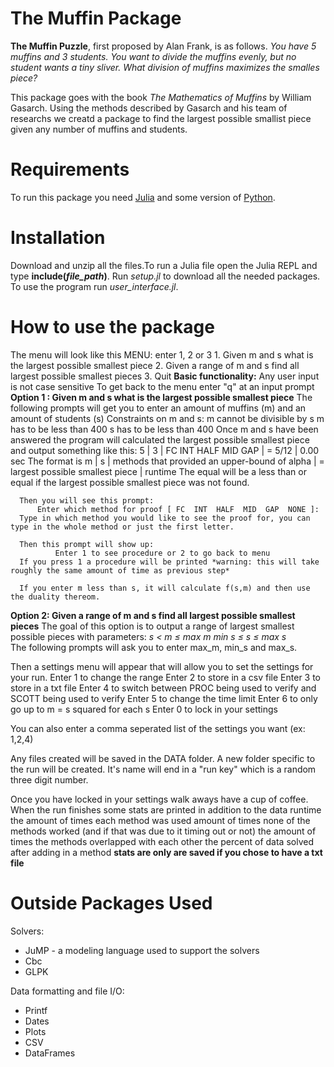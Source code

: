 # The Muffin Package
**The Muffin Puzzle**, first proposed by Alan Frank, is as follows.
*You have 5 muffins and 3 students. You want to divide the muffins evenly, but no student wants a tiny sliver. What division of muffins maximizes the smalles piece?*

This package goes with the book *The Mathematics of Muffins* by William Gasarch. Using the methods described by Gasarch and his team of researchs we creatd a package to find the largest possible smallist piece given any number of muffins and students.  


# Requirements
To run this package you need [Julia](https://julialang.org/downloads/) and some version of [Python](https://www.python.org/downloads/).

# Installation
Download and unzip all the files.To run a Julia file open the Julia REPL and type **include(*file_path*)**. Run *setup.jl* to download all the needed packages. To use the program run *user_interface.jl*.

# How to use the package
The menu will look like this
            MENU: enter 1, 2 or 3
    1. Given m and s what is the largest possible smallest piece
    2. Given a range of m and s find all largest possible smallest pieces
    3. Quit
**Basic functionality:**
    Any user input is not case sensitive 
    To get back to the menu enter "q" at an input prompt
**Option 1 : Given m and s what is the largest possible smallest piece**
    The following prompts will get you to enter an amount of muffins (m) and an amount of students (s)
    Constraints on m and s: 
        m cannot be divisible by s
        m has to be less than 400
        s has to be less than 400
     Once m and s have been answered the program will calculated the largest possible smallest piece and output something like this: 
        5     |  3     |   FC  INT  HALF  MID  GAP   |  =      5/12    | 0.00 sec
      The format is 
        m     |  s     |   methods that provided an upper-bound of alpha   | = largest possible smallest piece    | runtime
      The equal will be a less than or equal if the largest possible smallest piece was not found. 
      
      Then you will see this prompt:
          Enter which method for proof [ FC  INT  HALF  MID  GAP  NONE ]: 
      Type in which method you would like to see the proof for, you can type in the whole method or just the first letter. 
      
      Then this prompt will show up:
              Enter 1 to see procedure or 2 to go back to menu
      If you press 1 a procedure will be printed *warning: this will take roughly the same amount of time as previous step*
      
      If you enter m less than s, it will calculate f(s,m) and then use the duality thereom. 
**Option 2: Given a range of m and s find all largest possible smallest pieces**
  The goal of this option is to output a range of largest smallest possible pieces with parameters:
                    *s < m $\le$ max m         min s $\le$ s $\le$ max s*    
  The following prompts will ask you to enter max_m, min_s and max_s. 
  
  Then a settings menu will appear that will allow you to set the settings for your run.
    Enter 1 to change the range
    Enter 2 to store in a csv file
    Enter 3 to store in a txt file
    Enter 4 to switch between PROC being used to verify and SCOTT being used to verify
    Enter 5 to change the time limit
    Enter 6 to only go up to m = s squared for each s
  Enter 0 to lock in your settings
  
  You can also enter a comma seperated list of the settings you want (ex: 1,2,4)
  
  Any files created will be saved in the DATA folder.
  A new folder specific to the run will be created. It's name will end in a "run key" which is a random three digit number. 
  
  Once you have locked in your settings walk aways have a cup of coffee.
  When the run finishes some stats are printed in addition to the data
    runtime 
    the amount of times each method was used
    amount of times none of the methods worked (and if that was due to it timing out or not)
    the amount of times the methods overlapped with each other
    the percent of data solved after adding in a method
 **stats are only are saved if you chose to have a txt file**
    
# Outside Packages Used
Solvers:
<ul>
  <li> JuMP - a modeling language used to support the solvers</li>
  <li>Cbc</li>
  <li>GLPK</li>
</ul>
Data formatting and file I/O: 
<ul>
  <li>Printf</li>
  <li>Dates</li> 
  <li>Plots</li>
  <li>CSV</li>
  <li>DataFrames</li>
 </ul>
